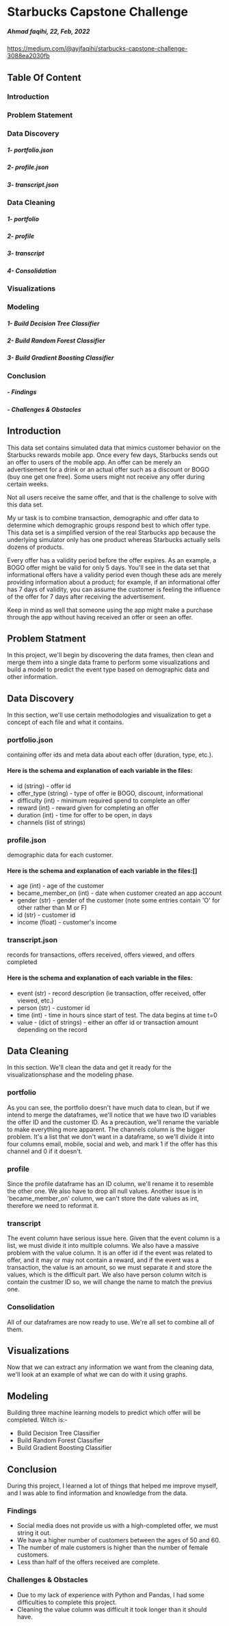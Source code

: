 
# 
# Starbucks Capstone Challenge
##### Ahmad faqihi, 22, Feb, 2022
https://medium.com/@ayjfaqihi/starbucks-capstone-challenge-3088ea2030fb
## Table Of Content

### Introduction

### Problem Statement
### Data Discovery
##### 1- portfolio.json
##### 2- profile.json
##### 3- transcript.json
### Data Cleaning
##### 1- portfolio
##### 2- profile
##### 3- transcript
##### 4- Consolidation
### Visualizations
### Modeling
##### 1- Build Decision Tree Classifier
##### 2- Build Random Forest Classifier
##### 3- Build Gradient Boosting Classifier
### Conclusion
##### - Findings
##### - Challenges & Obstacles
## Introduction
This data set contains simulated data that mimics customer behavior on the Starbucks rewards mobile app. Once every few days, Starbucks sends out an offer to users of the mobile app. An offer can be merely an advertisement for a drink or an actual offer such as a discount or BOGO (buy one get one free). Some users might not receive any offer during certain weeks. 

Not all users receive the same offer, and that is the challenge to solve with this data set.

My ur task is to combine transaction, demographic and offer data to determine which demographic groups respond best to which offer type. This data set is a simplified version of the real Starbucks app because the underlying simulator only has one product whereas Starbucks actually sells dozens of products.

Every offer has a validity period before the offer expires. As an example, a BOGO offer might be valid for only 5 days. You'll see in the data set that informational offers have a validity period even though these ads are merely providing information about a product; for example, if an informational offer has 7 days of validity, you can assume the customer is feeling the influence of the offer for 7 days after receiving the advertisement.

Keep in mind as well that someone using the app might make a purchase through the app without having received an offer or seen an offer.

## Problem Statment
In this project, we'll begin by discovering the data frames, then clean and merge them into a single data frame to perform some visualizations and build a model to predict the event type based on demographic data and other information.
 

## Data Discovery


In this section, we'll use certain methodologies and visualization to get a concept of each file and what it contains.

### portfolio.json
containing offer ids and meta data about each offer (duration, type, etc.).
#### Here is the schema and explanation of each variable in the files:
* id (string) - offer id
* offer_type (string) - type of offer ie BOGO, discount, informational
* difficulty (int) - minimum required spend to complete an offer
* reward (int) - reward given for completing an offer
* duration (int) - time for offer to be open, in days
* channels (list of strings)

### profile.json

demographic data for each customer.

#### Here is the schema and explanation of each variable in the files:[]

-   age (int) - age of the customer
-   became_member_on (int) - date when customer created an app account
-   gender (str) - gender of the customer (note some entries contain 'O' for other rather than M or F)
-   id (str) - customer id
-   income (float) - customer's income
### transcript.json

records for transactions, offers received, offers viewed, and offers completed

#### Here is the schema and explanation of each variable in the files:

-   event (str) - record description (ie transaction, offer received, offer viewed, etc.)
-   person (str) - customer id
-   time (int) - time in hours since start of test. The data begins at time t=0
-   value - (dict of strings) - either an offer id or transaction amount depending on the record
## Data Cleaning

In this section. We'll clean the data and get it ready for the visualizationsphase and the modeling phase.
### portfolio
As you can see, the portfolio doesn't have much data to clean, but if we intend to merge the dataframes, we'll notice that we have two ID variables the offer ID and the customer ID. As a precaution, we'll rename the variable to make everything more apparent. The channels column is the bigger problem. It's a list that we don't want in a dataframe, so we'll divide it into four columns email, mobile, social and web, and mark 1 if the offer has this channel and 0 if it doesn't.
### profile
Since the profile dataframe has an ID column, we'll rename it to resemble the other one. We also have to drop all null values. Another issue is in 'became_member_on' column, we can't store the date values as int, therefore we need to reformat it.
### transcript
The event column have serious issue here. Given that the event column is a list, we must divide it into multiple columns. We also have a massive problem with the value column. It is an offer id if the event was related to offer, and it may or may not contain a reward, and if the event was a transaction, the value is an amount, so we must separate it and store the values, which is the difficult part. We also have person column witch is contain the custmer ID so, we will change the name to match the previus one.
### Consolidation
All of our dataframes are now ready to use. We're all set to combine all of them.
## Visualizations
Now that we can extract any information we want from the cleaning data, we'll look at an example of what we can do with it using graphs.
## Modeling
Building three machine learning models to predict which offer will be completed. Witch is:-
- Build Decision Tree Classifier
-  Build Random Forest Classifier
-  Build Gradient Boosting Classifier
## Conclusion
During this project, I learned a lot of things that helped me improve myself, and I was able to find information and knowledge from the data.

### Findings
- Social media does not provide us with a high-completed offer, we must string it out.
- We have a higher number of customers between the ages of 50 and 60.
- The number of male customers is higher than the number of female customers.
- Less than half of the offers received are complete.
### Challenges & Obstacles
- Due to my lack of experience with Python and Pandas, I had some difficulties to complete this project.
- Cleaning the value column was difficult it took longer than it should have.
